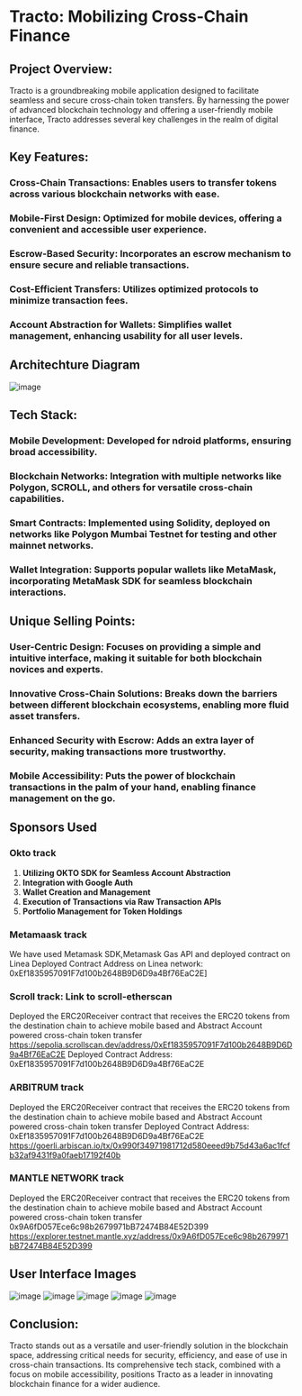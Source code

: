 # Tracto: Mobilizing Cross-Chain Finance
## Project Overview:
Tracto is a groundbreaking mobile application designed to facilitate seamless and secure cross-chain token transfers. By harnessing the power of advanced blockchain technology and offering a user-friendly mobile interface, Tracto addresses several key challenges in the realm of digital finance.

## Key Features:

### Cross-Chain Transactions: Enables users to transfer tokens across various blockchain networks with ease.
### Mobile-First Design: Optimized for mobile devices, offering a convenient and accessible user experience.
### Escrow-Based Security: Incorporates an escrow mechanism to ensure secure and reliable transactions.
### Cost-Efficient Transfers: Utilizes optimized protocols to minimize transaction fees.
### Account Abstraction for Wallets: Simplifies wallet management, enhancing usability for all user levels.

## Architechture Diagram
![image](https://github.com/raehat/tracto/assets/82264758/64cd98cc-32a2-4cf1-9af0-0484829482e5)

## Tech Stack:
### Mobile Development: Developed for ndroid platforms, ensuring broad accessibility.
### Blockchain Networks: Integration with multiple networks like Polygon, SCROLL, and others for versatile cross-chain capabilities.
### Smart Contracts: Implemented using Solidity, deployed on networks like Polygon Mumbai Testnet for testing and other mainnet networks.
### Wallet Integration: Supports popular wallets like MetaMask, incorporating MetaMask SDK for seamless blockchain interactions.

## Unique Selling Points:
### User-Centric Design: Focuses on providing a simple and intuitive interface, making it suitable for both blockchain novices and experts.
### Innovative Cross-Chain Solutions: Breaks down the barriers between different blockchain ecosystems, enabling more fluid asset transfers.
### Enhanced Security with Escrow: Adds an extra layer of security, making transactions more trustworthy.
### Mobile Accessibility: Puts the power of blockchain transactions in the palm of your hand, enabling finance management on the go.

## Sponsors Used
### Okto track 
1. **Utilizing OKTO SDK for Seamless Account Abstraction**
2. **Integration with Google Auth**
3. **Wallet Creation and Management**
4. **Execution of Transactions via Raw Transaction APIs**
5. **Portfolio Management for Token Holdings**

### Metamaask track
We have used Metamask SDK,Metamask Gas API and deployed contract on Linea
Deployed Contract Address on Linea network: 0xEf1835957091F7d100b2648B9D6D9a4Bf76EaC2E]

### Scroll track: Link to scroll-etherscan 
Deployed the ERC20Receiver contract that receives the ERC20 tokens from the destination chain to achieve mobile based and Abstract Account powered cross-chain token transfer  
https://sepolia.scrollscan.dev/address/0xEf1835957091F7d100b2648B9D6D9a4Bf76EaC2E
Deployed Contract Address: 0xEf1835957091F7d100b2648B9D6D9a4Bf76EaC2E

### ARBITRUM track 
Deployed the ERC20Receiver contract that receives the ERC20 tokens from the destination chain to achieve mobile based and Abstract Account powered cross-chain token transfer 
Deployed Contract Address: 0xEf1835957091F7d100b2648B9D6D9a4Bf76EaC2E
https://goerli.arbiscan.io/tx/0x990f34971981712d580eeed9b75d43a6ac1fcfb32af9431f9a0faeb17192f40b
 
### MANTLE NETWORK track
Deployed the ERC20Receiver contract that receives the ERC20 tokens from the destination chain to achieve mobile based and Abstract Account powered cross-chain token transfer 
0x9A6fD057Ece6c98b2679971bB72474B84E52D399
https://explorer.testnet.mantle.xyz/address/0x9A6fD057Ece6c98b2679971bB72474B84E52D399  

## User Interface Images
![image](https://github.com/raehat/tracto/assets/82264758/45917f63-2e46-4e18-8e0c-740c4f493dd9) 
![image](https://github.com/raehat/tracto/assets/82264758/3ef069b1-cf39-4791-a76a-ece201d0d142)
![image](https://github.com/raehat/tracto/assets/82264758/04122f4a-6de1-493a-ab99-2de291fed22d)
![image](https://github.com/raehat/tracto/assets/82264758/7746fab6-5167-4ed4-b842-504698817f23)
![image](https://github.com/raehat/tracto/assets/82264758/059ef813-cd5f-4294-8f06-8425a6c1725c)

## Conclusion:
Tracto stands out as a versatile and user-friendly solution in the blockchain space, addressing critical needs for security, efficiency, and ease of use in cross-chain transactions. Its comprehensive tech stack, combined with a focus on mobile accessibility, positions Tracto as a leader in innovating blockchain finance for a wider audience.
